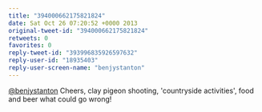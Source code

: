 ```yaml
---
title: "394000662175821824"
date: Sat Oct 26 07:20:52 +0000 2013
original-tweet-id: "394000662175821824"
retweets: 0
favorites: 0
reply-tweet-id: "393996835926597632"
reply-user-id: "18935403"
reply-user-screen-name: "benjystanton"
---
```

<a href="https://twitter.com/benjystanton">@benjystanton</a> Cheers, clay pigeon shooting, 'countryside activities', food and beer what could go wrong!
